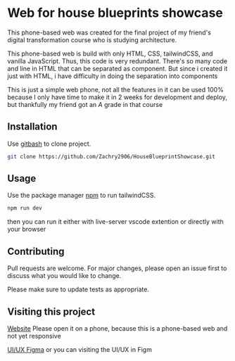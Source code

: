 # Web for house blueprints showcase

This phone-based web was created for the final project of my friend's digital transformation course who is studying architecture.

This phone-based web is build with only HTML, CSS, tailwindCSS, and vanilla JavaScript. Thus, this code is very redundant. There's so many code and line in HTML that can be separated as component. But since i created it just with HTML, i have difficulty in doing the separation into components 

This is just a simple web phone, not all the features in it can be used 100% because I only have time to make it in 2 weeks for development and deploy, but thankfully my friend got an *A* grade in that course 

## Installation

Use [gitbash](https://git-scm.com/downloads/) to clone project.

```bash
git clone https://github.com/Zachry2906/HouseBlueprintShowcase.git
```



## Usage

Use the package manager [npm](https://www.npmjs.com/) to  run tailwindCSS.

```bash
npm run dev 
```
then you can run it either with live-server vscode extention or directly with your browser

## Contributing

Pull requests are welcome. For major changes, please open an issue first
to discuss what you would like to change.

Please make sure to update tests as appropriate.

## Visiting this project

[Website](https://zachry2906.github.io/HouseBlueprintShowcase/dist/index.html) 
Please open it on a phone, because this is a phone-based web and not yet responsive

[UI/UX Figma](https://www.figma.com/design/YUMU0nJDu3bKSePHHKGOGK/Blueprints-Marketplace?node-id=0-1&t=JQB2p5SZhRLNTUaD-1) or you can visiting the UI/UX in Figm
